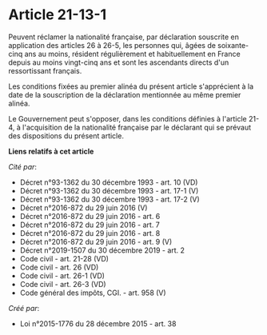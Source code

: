 # Article 21-13-1

Peuvent réclamer la nationalité française, par déclaration souscrite en application des articles 26 à 26-5, les personnes
qui, âgées de soixante-cinq ans au moins, résident régulièrement et habituellement en France depuis au moins vingt-cinq ans
et sont les ascendants directs d'un ressortissant français. 

Les conditions fixées au premier alinéa du présent article s'apprécient à la date de la souscription de la déclaration
mentionnée au même premier alinéa. 

Le Gouvernement peut s'opposer, dans les conditions définies à l'article 21-4, à l'acquisition de la nationalité française
par le déclarant qui se prévaut des dispositions du présent article.

**Liens relatifs à cet article**

_Cité par_:

  - Décret n°93-1362 du 30 décembre 1993 - art. 10 (VD)
  - Décret n°93-1362 du 30 décembre 1993 - art. 17-1 (V)
  - Décret n°93-1362 du 30 décembre 1993 - art. 17-2 (V)
  - Décret n°2016-872 du 29 juin 2016 (V)
  - Décret n°2016-872 du 29 juin 2016 - art. 6
  - Décret n°2016-872 du 29 juin 2016 - art. 7
  - Décret n°2016-872 du 29 juin 2016 - art. 8
  - Décret n°2016-872 du 29 juin 2016 - art. 9 (V)
  - Décret n°2019-1507 du 30 décembre 2019 - art. 2
  - Code civil - art. 21-28 (VD)
  - Code civil - art. 26 (VD)
  - Code civil - art. 26-1 (VD)
  - Code civil - art. 26-3 (VD)
  - Code général des impôts, CGI. - art. 958 (V)

_Créé par_:

  - Loi n°2015-1776 du 28 décembre 2015 - art. 38
